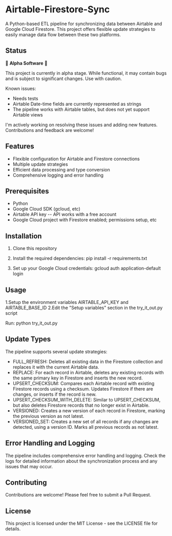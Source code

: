 # Airtable-Firestore-Sync
A Python-based ETL pipeline for synchronizing data between Airtable and Google Cloud Firestore. This project offers flexible update strategies to easily manage data flow between these two platforms.

## Status

🚧 **Alpha Software** 🚧

This project is currently in alpha stage. While functional, it may contain bugs and is subject to significant changes. Use with caution.

Known issues:
- Needs tests
- Airtable Date-time fields are currently represented as strings
- The pipeline works with Airtable tables, but does not yet support Airtable views

I'm actively working on resolving these issues and adding new features. Contributions and feedback are welcome!


## Features

- Flexible configuration for Airtable and Firestore connections
- Multiple update strategies
- Efficient data processing and type conversion
- Comprehensive logging and error handling

## Prerequisites

- Python
- Google Cloud SDK (gcloud, etc)
- Airtable API key -- API works with a free account
- Google Cloud project with Firestore enabled; permissions setup, etc

## Installation

1. Clone this repository

2. Install the required dependencies:
pip install -r requirements.txt

3. Set up your Google Cloud credentials:
gcloud auth application-default login

## Usage
1.Setup the environment variables AIRTABLE_API_KEY and AIRTABLE_BASE_ID
2.Edit the "Setup variables" section in the try_it_out.py script

Run: python try_it_out.py

## Update Types
The pipeline supports several update strategies:

- FULL_REFRESH: Deletes all existing data in the Firestore collection and replaces it with the current Airtable data.
- REPLACE: For each record in Airtable, deletes any existing records with the same primary key in Firestore and inserts the new record.
- UPSERT_CHECKSUM: Compares each Airtable record with existing Firestore records using a checksum. Updates Firestore if there are changes, or inserts if the record is new.
- UPSERT_CHECKSUM_WITH_DELETE: Similar to UPSERT_CHECKSUM, but also deletes Firestore records that no longer exist in Airtable.
- VERSIONED: Creates a new version of each record in Firestore, marking the previous version as not latest.
- VERSIONED_SET: Creates a new set of all records if any changes are detected, using a version ID. Marks all previous records as not latest.

## Error Handling and Logging
The pipeline includes comprehensive error handling and logging. Check the logs for detailed information about the synchronization process and any issues that may occur.

## Contributing
Contributions are welcome! Please feel free to submit a Pull Request.

## License
This project is licensed under the MIT License - see the LICENSE file for details.
